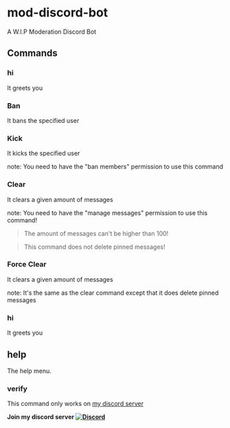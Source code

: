 # mod-discord-bot #
A W.I.P Moderation Discord Bot

## Commands ##

### hi ###
It greets you

### Ban ###
It bans the specified user

### Kick ###
It kicks the specified user

note: You need to have the "ban members" permission to use this command

### Clear ###
It clears a given amount of messages

note: You need to have the "manage messages" permission to use this command!
> The amount of messages can't be higher than 100!

> This command does not delete pinned messages!

### Force Clear ###
It clears a given amount of messages

note: It's the same as the clear command except that it does delete pinned messages

### hi ###
It greets you

## help ###
The help menu.

### verify ###
This command only works on [my discord server](https://discord.gg/uyUUSgRhPE)


__Join my discord server [![Discord](https://i.imgur.com/8yZBebP.png)](https://discord.gg/uyUUSgRhPE)__
